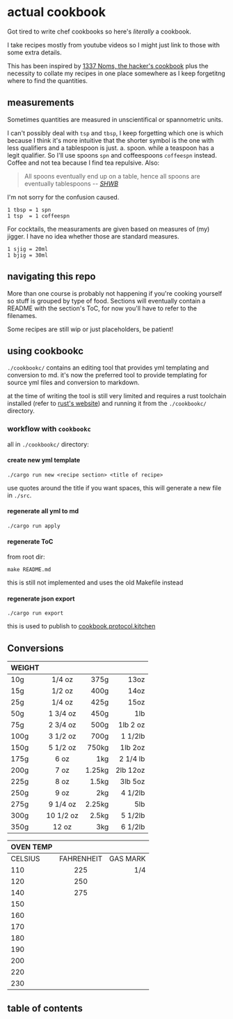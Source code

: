 # actual cookbook

Got tired to write chef cookbooks so here's *literally* a cookbook.

I take recipes mostly from youtube videos so I might just link to those with some extra details.

This has been inspired by [1337 Noms, the hacker's cookbook](https://github.com/theDevilsVoice/1337-Noms-The-Hacker-Cookbook) plus the necessity to collate my recipes in one place somewhere as I keep forgetitng where to find the quantities.

## measurements

Sometimes quantities are measured in unscientifical or spannometric units.

I can't possibly deal with `tsp` and `tbsp`, I keep forgetting which one is which because I think it's more intuitive that the shorter symbol is the one with less qualifiers and a tablespoon is just. a. spoon. while a teaspoon has a legit qualifier. So I'll use spoons `spn` and coffeespoons `coffeespn` instead. Coffee and not tea because I find tea repulsive. Also:

> All spoons eventually end up on a table, hence all spoons are eventually tablespoons -- *[SHWB](https://github.com/SHWB)*

I'm not sorry for the confusion caused.

```
1 tbsp = 1 spn
1 tsp  = 1 coffeespn
```

For cocktails, the measuraments are given based on measures of (my) jigger. I have no idea whether those are standard measures.
```
1 sjig = 20ml
1 bjig = 30ml
```

## navigating this repo

More than one course is probably not happening if you're cooking yourself so stuff is grouped by type of food. Sections will eventually contain a README with the section's ToC, for now you'll have to refer to the filenames.

Some recipes are still wip or just placeholders, be patient!

## using cookbookc

`./cookbookc/` contains an editing tool that provides yml templating and conversion to md.
it's now the preferred tool to provide templating for source yml files and conversion to markdown.

at the time of writing the tool is still very limited and requires a rust toolchain installed (refer to [rust's website](https://www.rust-lang.org/learn/get-started)) and running it from the `./cookbookc/` directory.

### workflow with `cookbookc`

all in `./cookbookc/` directory:

#### create new yml template

`./cargo run new <recipe section> <title of recipe>`

use quotes around the title if you want spaces, this will generate a new file in `./src`.

#### regenerate all yml to md

`./cargo run apply`

#### regenerate ToC

from root dir:

`make README.md`

this is still not implemented and uses the old Makefile instead

#### regenerate json export

`./cargo run export`

this is used to publish to [cookbook.protocol.kitchen](https://cookbook.protocol.kitchen)

## Conversions

| WEIGHT      |      |     |     |   
| :------------- | :----------: | -----------: | -----------: |
| 10g | 1/4 oz | 375g | 13oz |
| 15g | 1/2 oz | 400g| 14oz|
| 25g | 1/4 oz | 425g| 15oz|
| 50g | 1 3/4 oz |450g| 1lb|
| 75g | 2 3/4 oz | 500g| 1lb 2 oz|
| 100g | 3 1/2 oz | 700g| 1 1/2lb |
| 150g | 5 1/2 oz | 750kg|1lb 2oz|
| 175g | 6 oz |1kg| 2 1/4 lb|
| 200g | 7 oz |1.25kg|2lb 12oz|
| 225g | 8 oz |1.5kg|3lb 5oz|
| 250g | 9 oz |2kg|4 1/2lb|
| 275g | 9 1/4 oz | 2.25kg|5lb|
| 300g | 10 1/2 oz | 2.5kg|5 1/2lb|
| 350g | 12 oz |3kg|6 1/2lb|


| OVEN TEMP      |      |     |     
| :------------- | :----------: | -----------: |
| CELSIUS     |FAHRENHEIT |GAS MARK     |  
| 110 | 225 | 1/4  |
| 120 | 250| |
| 140 | 275| |
| 150 | | |
| 160| | |
| 170 | | |
| 180| | |
| 190 | | |
| 200 | | |
| 220 | | |
| 230 | | |

## table of contents

